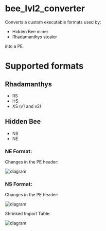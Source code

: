 # bee_lvl2_converter

Converts a custom executable formats used by:
+    Hidden Bee miner
+    Rhadamanthys stealer
  
into a PE.

#  Supported formats


## Rhadamanthys
+ RS
+ HS
+ XS (v1 and v2)

## Hidden Bee
+ NS
+ NE


### NE Format:

Changes in the PE header:<br/>

![diagram](../pics/scrambled_pe1.png)

### NS Format:

Changes in the PE header:<br/>

![diagram](../pics/ns_format1.png)
<br/>

Shrinked Import Table:

![diagram](../pics/ns_format_imports.png)
